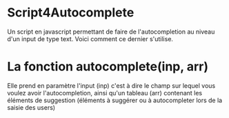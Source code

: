 # Script4Autocomplete

Un script en javascript permettant de faire de l'autocompletion au niveau d'un input de type text.
Voici comment ce dernier s'utilise.

# La fonction autocomplete(inp, arr)

Elle prend en paramètre l'input (inp) c'est à dire le champ sur lequel vous voulez avoir l'autocompletion, ainsi qu'un tableau (arr) contenant les éléments de suggestion (éléments à suggérer ou à autocompleter lors de la saisie des users)
